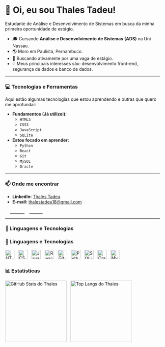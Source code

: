# 👋 Oi, eu sou Thales Tadeu!

Estudante de Análise e Desenvolvimento de Sistemas em busca da minha primeira oportunidade de estágio.

* 🎓 Cursando **Análise e Desenvolvimento de Sistemas (ADS)** na Uni Nassau.
* 🌎 Moro em Paulista, Pernambuco.
* 🚀 Buscando ativamente por uma vaga de estágio.
* 💡 Meus principais interesses são: desenvolvimento front-end, segurança de dados e banco de dados.

---

### 💻 Tecnologias e Ferramentas

Aqui estão algumas tecnologias que estou aprendendo e outras que quero me aprofundar:

* **Fundamentos (Já utilizei):**
    * `HTML5`
    * `CSS3`
    * `JavaScript`
    * `SQLite`
* **Estou focado em aprender:**
    * `Python`
    * `React`
    * `Git`
    * `MySQL`
    * `Oracle`

---

### 📫 Onde me encontrar

* **LinkedIn:** [Thales Tadeu](https://www.linkedin.com/in/thales-tadeu-04874b2b9/)
* **E-mail:** thalestadeu18@gmail.com

<p align="left">
    <a href="https://github.com/thalestadeu18?tab=repositories&sort=stargazers">
        <img 
            alt="Total de estrelas" 
            title="Total de estrelas GitHub" 
            src="https://custom-icon-badges.demolab.com/github/stars/thalestadeu18?color=55960c&style=for-the-badge&labelColor=488207&logo=star&label=estrelas"
        />
    </a>
    <a href="https://github.com/thalestadeu18?tab=followers">
        <img 
            alt="Seguidores" 
            title="Me siga no GitHub" 
            src="https://custom-icon-badges.demolab.com/github/followers/thalestadeu18?color=236ad3&labelColor=1155ba&style=for-the-badge&logo=github&label=Seguidores&logoColor=white"
        />
    </a>
</p>

---

### 🤖 Linguagens e Tecnologias

### 🤖 Linguagens e Tecnologias

<img 
    align="left" 
    alt="HTML"
    title="HTML" 
    width="30px" 
    style="padding-right: 10px;" 
    src="https://cdn.jsdelivr.net/gh/devicons/devicon@latest/icons/html5/html5-original.svg" 
/>
<img 
    align="left" 
    alt="CSS" 
    title="CSS"
    width="30px" 
    style="padding-right: 10px;" 
    src="https://cdn.jsdelivr.net/gh/devicons/devicon@latest/icons/css3/css3-original.svg" 
/>
<img 
    align="left" 
    alt="JavaScript" 
    title="JavaScript"
    width="30px" 
    style="padding-right: 10px;" 
    src="https://cdn.jsdelivr.net/gh/devicons/devicon@latest/icons/javascript/javascript-original.svg" 
/>
<img 
    align="left" 
    alt="React"
    title="React" 
    width="30px" 
    style="padding-right: 10px;" 
    src="https://cdn.jsdelivr.net/gh/devicons/devicon@latest/icons/react/react-original.svg" 
/>
<img 
    align="left" 
    alt="Git" 
    title="Git"
    width="30px" 
    style="padding-right: 10px;" 
    src="https://cdn.jsdelivr.net/gh/devicons/devicon@latest/icons/git/git-original.svg" 
/>
<img 
    align="left" 
    alt="Python" 
    title="Python"
    width="30px" 
    style="padding-right: 10px;" 
    src="https://cdn.jsdelivr.net/gh/devicons/devicon@latest/icons/python/python-original.svg" 
/>
<img 
    align="left" 
    alt="SQLite" 
    title="SQLite"
    width="30px" 
    style="padding-right: 10px;" 
    src="https://cdn.jsdelivr.net/gh/devicons/devicon@latest/icons/sqlite/sqlite-original-wordmark.svg" 
/>
<img 
    align="left" 
    alt="Oracle" 
    title="Oracle SQL"
    width="30px" 
    style="padding-right: 10px;" 
    src="https://cdn.jsdelivr.net/gh/devicons/devicon@latest/icons/oracle/oracle-original.svg" 
/>
<img 
    align="left" 
    alt="MySQL" 
    title="MySQL"
    width="30px" 
    style="padding-right: 10px;" 
    src="https://cdn.jsdelivr.net/gh/devicons/devicon@latest/icons/mysql/mysql-original-wordmark.svg" 
/>

<br/>
<br/>

### 📊 Estatísticas

<p>
  <img 
    align="left" 
    alt="GitHub Stats do Thales" 
    height="200" 
    style="padding-right: 10px;" 
    src="https://github-readme-stats.vercel.app/api?username=thalestadeu18&show_icons=true&theme=tokyonight&include_all_commits=true&locale=pt-br" 
  />
  <img 
    align="left" 
    alt="Top Langs do Thales" 
    height="200" 
    src="https://github-readme-stats.vercel.app/api/top-langs/?username=thalestadeu18&theme=tokyonight&layout=compact&custom_title=Tecnologias&langs_count=9" 
  />
</p>
